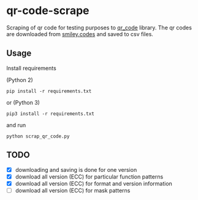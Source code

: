 # qr-code-scrape

Scraping of qr code for testing purposes to [qr_code](https://github.com/iodevs/qr_code) library.
The qr codes are downloaded from [smiley.codes](https://smiley.codes/qrcode) and saved to csv files.

## Usage
Install requirements

(Python 2)
```
pip install -r requirements.txt
```
or (Python 3)
```
pip3 install -r requirements.txt
```

and run
```
python scrap_qr_code.py
```

## TODO
- [x] downloading and saving is done for one version
- [x] download all version (ECC) for particular function patterns
- [x] download all version (ECC) for format and version information
- [ ] download all version (ECC) for mask patterns